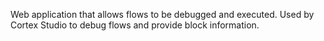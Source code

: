 Web application that allows flows to be debugged and executed. Used by Cortex Studio to debug flows and provide block information.